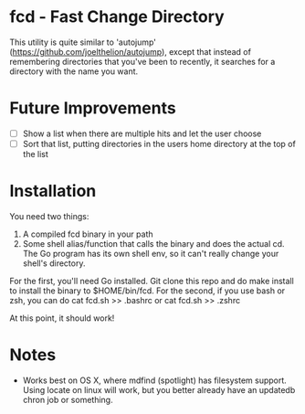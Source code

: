 fcd - Fast Change Directory
===


This utility is quite similar to 'autojump' (https://github.com/joelthelion/autojump), except that instead of remembering directories that you've been to recently, it searches for a directory with the name you want.

Future Improvements
==
- [ ] Show a list when there are multiple hits and let the user choose
- [ ] Sort that list, putting directories in the users home directory at the top of the list

Installation
===

You need two things:

1. A compiled fcd binary in your path
1. Some shell alias/function that calls the binary and does the actual cd. The Go program has its own shell env, so it can't really change your shell's directory.

For the first, you'll need Go installed. Git clone this repo and do make install to install the binary to $HOME/bin/fcd.  For the second, if you use bash or zsh, you can do cat fcd.sh >> .bashrc or cat fcd.sh >> .zshrc

At this point, it should work!

Notes
===
- Works best on OS X, where mdfind (spotlight) has filesystem support. Using locate on linux will work, but you better already have an updatedb chron job or something.
